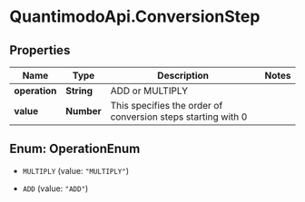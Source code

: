 # QuantimodoApi.ConversionStep

## Properties
Name | Type | Description | Notes
------------ | ------------- | ------------- | -------------
**operation** | **String** | ADD or MULTIPLY | 
**value** | **Number** | This specifies the order of conversion steps starting with 0 | 


<a name="OperationEnum"></a>
## Enum: OperationEnum


* `MULTIPLY` (value: `"MULTIPLY"`)

* `ADD` (value: `"ADD"`)




